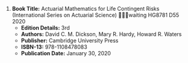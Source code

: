 1. **Book Title:** Actuarial Mathematics for Life Contingent Risks (International Series on Actuarial Science) 📒🔐🚫waiting HG8781 D55 2020	
   - **Edition Details:** 3rd
   - **Authors:** David C. M. Dickson, Mary R. Hardy, Howard R. Waters
   - **Publisher:** Cambridge University Press
   - **ISBN-13:** 978-1108478083
   - **Publication Date:** January 30, 2020
